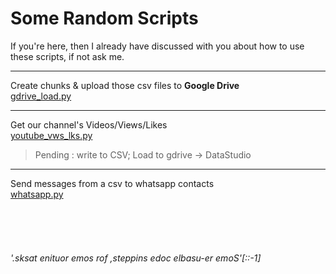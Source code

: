 

# Some Random Scripts

If you're here, then I already have discussed with you about how to use these scripts, if not ask me.

---


Create chunks & upload those csv files to **Google Drive**<br>[gdrive_load.py](https://github.com/srisreedhar/utilities/blob/master/gdrive_load.py)

---

Get our channel's Videos/Views/Likes <br>[youtube_vws_lks.py](https://github.com/srisreedhar/utilities/blob/master/youtube_vws_lks.py)

> Pending : write to CSV; Load to gdrive -> DataStudio

--- 

Send messages from a csv to whatsapp contacts <br>
[whatsapp.py](https://github.com/srisreedhar/utilities/blob/master/whatsapp.py) 
















<br><br><br>

###### '.sksat enituor emos rof ,steppins edoc elbasu-er emoS'[::-1]
